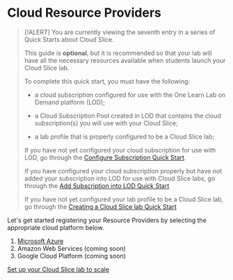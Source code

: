# Cloud Resource Providers

> [!ALERT] You are currently viewing the seventh entry in a series of Quick Starts about Cloud Slice.
>
> This guide is **optional**, but it is recommended so that your lab will have all the necessary resources available when students launch your Cloud Slice lab.
>
> To complete this quick start, you must have the following:
> * a cloud subscription configured for use with the One Learn Lab on Demand platform (LOD);
>
> * a Cloud Subscription Pool created in LOD that contains the cloud subscription(s) you will use with your Cloud Slice;
>
> * a lab profile that is properly configured to be a Cloud Slice lab;
>
> If you have not yet configured your cloud subscription for use with LOD, go through the [Configure Subscription Quick Start](configure-subscription.md).
>
> If you have configured your cloud subscription properly but have not added your subscription into LOD for use with Cloud Slice labs, go through the [Add Subscription into LOD Quick Start](add-subscription-into-lod.md)
>
> If you have not yet configured your lab profile to be a Cloud Slice lab, go through the [Creating a Cloud Slice lab Quick Start](create.md)

Let's get started registering your Resource Providers by selecting the appropriate cloud platform below.

1. [Microsoft Azure](azure-resource-providers.md)
1. Amazon Web Services (coming soon)
1. Google Cloud Platform (coming soon)

[Set up your Cloud Slice lab to scale](scale.md)